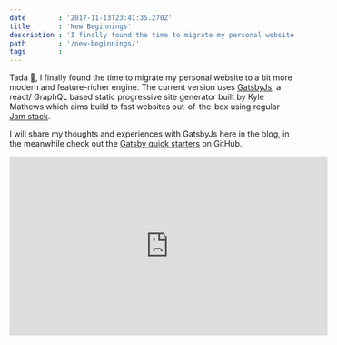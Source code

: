 ```yaml
---
date        : '2017-11-13T23:41:35.270Z'
title       : 'New Beginnings'
description : 'I finally found the time to migrate my personal website to a bit more modern and feature-richer engine.'
path        : '/new-beginnings/'
tags        :
---
```


Tada :tada:, I finally found the time to migrate my personal website to a bit more modern and feature-richer engine. The current version uses [GatsbyJs](https://www.gatsbyjs.org), a react/ GraphQL based static progressive site generator built by Kyle Mathews which aims build to fast websites out-of-the-box using regular [Jam stack](https://jamstack.org/).


I will share my thoughts and experiences with GatsbyJs here in the blog, in the meanwhile check out the [Gatsby quick starters](https://www.gatsbyjs.org/docs/gatsby-starters/) on GitHub.

<iframe width="560" height="315" src="https://www.youtube.com/embed/Gtd-Ht-D0sg" frameborder="0" allowfullscreen></iframe>
